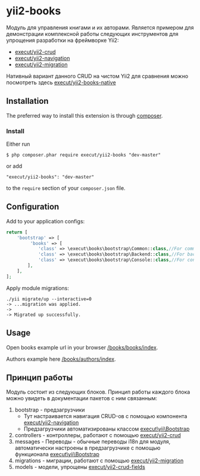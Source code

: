 # yii2-books
Модуль для управления книгами и их авторами. Является примером для демонстрации комплексной работы следующих инструментов
для упрощения разработки на фреймворке Yii2:
* [execut/yii2-crud](https://github.com/execut/yii2-crud)
* [execut/yii2-navigation](https://github.com/execut/yii2-navigation)
* [execut/yii2-migration](https://github.com/execut/yii2-migration)

Нативный вариант данного CRUD на чистом Yii2 для сравнения можно посмотреть здесь [execut/yii2-books-native](https://github.com/execut/yii2-books-native)

## Installation

The preferred way to install this extension is through [composer](http://getcomposer.org/download/).

### Install

Either run

```
$ php composer.phar require execut/yii2-books "dev-master"
```

or add

```
"execut/yii2-books": "dev-master"
```

to the ```require``` section of your `composer.json` file.

## Configuration

Add to your application configs:
```php
return [
    'bootstrap' => [
         'books' => [
            'class' => \execut\books\bootstrap\Common::class,//For common application
            'class' => \execut\books\bootstrap\Backend::class,//For backend application
            'class' => \execut\books\bootstrap\Console::class,//For console application
        ],
    ],
];
```

Apply module migrations:
```shell script
./yii migrate/up --interactive=0
-> ...migration was applied.
-> 
-> Migrated up successfully.
```

## Usage
Open books example url in your browser [/books/books/index](http://localhost/books/books/index).

Authors example here [/books/authors/index](http://localhost/books/authors/index).

## Принцип работы

Модуль состоит из следующих блоков. Принцип работы каждого блока можно увидеть в документации пакетов с ним связанным:
1. bootstrap - предзагрузчики
    * Тут настраивается навигация CRUD-ов с помощью компонента [execut/yii2-navigation](https://github.com/execut/yii2-navigation)
    * Предзагрузчики автоматизированы классом [execut\yii\Bootstrap](https://github.com/execut/yii2-base/blob/master/Bootstrap.php)
1. controllers - контроллеры, работают с помощью [execut/yii2-crud](https://github.com/execut/yii2-crud)
1. messages - Переводы - обычные переводы i18n для модуля, автоматически настроены в предзагрузчике с помощью функционала
[execut\yii\Bootstrap](https://github.com/execut/yii2-base/blob/master/Bootstrap.php)
1. migrations - миграции, работают с помощью [execut/yii2-migration](https://github.com/execut/yii2-migration)
1. models - модели, упрощены [execut/yii2-crud-fields](https://github.com/execut/yii2-crud-fields)
